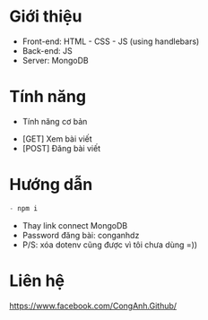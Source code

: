 # Giới thiệu
- Front-end: HTML - CSS - JS (using handlebars)
- Back-end: JS
- Server: MongoDB
# Tính năng
- Tính năng cơ bản
+ [GET] Xem bài viết
+ [POST] Đăng bài viết
# Hướng dẫn
```javascript
- npm i
```
- Thay link connect MongoDB
- Password đăng bài: conganhdz
- P/S: xóa dotenv cũng được vì tôi chưa dùng =))
# Liên hệ
https://www.facebook.com/CongAnh.Github/
